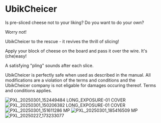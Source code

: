 # UbikCheicer
Is pre-sliced cheese not to your liking? Do you want to do your own?

Worry not!

UbikCheicer to the rescue - it revives the thrill of slicing!

Apply your block of cheese on the board and pass it over the wire. It's (che)easy!

A satisfying "pling" sounds after each slice.

UbikCheicer is perfectly safe when used as described in the manual. 
All modifications are a violation of the terms and conditions and the UbikCheicer company is not eligable for damages occuring thereof.
Terms and conditions applies.

![PXL_20250301_152449484 LONG_EXPOSURE-01 COVER](https://github.com/user-attachments/assets/86c3b7d4-28e1-45ed-b68c-a6ad261da1af)
![PXL_20250301_150206382 LONG_EXPOSURE-01 COVER](https://github.com/user-attachments/assets/dc4940a3-3bec-4995-9a6e-bea40defbdbf)
![PXL_20250301_151611286 MP](https://github.com/user-attachments/assets/401427d5-31fe-40ca-8030-9fb9821ca7f3)
![PXL_20250301_185416509 MP](https://github.com/user-attachments/assets/7d91956b-73ce-4485-9d6e-ef60769a288c)
![PXL_20250227_173233077](https://github.com/user-attachments/assets/18788399-54ba-49a6-b3f4-0d3d0886fc47)
